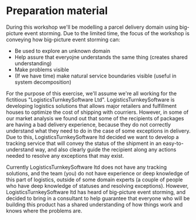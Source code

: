 # Preparation material

During this workshop we'll be modelling a parcel delivery domain using big-picture event storming. Due to the limited time, the focus of the workshop is conveying how big-picture event storming can:

- Be used to explore an unknown domain
- Help assure that everyojne understands the same thing (creates shared understanding)
- Make problems visible
- (If we have time) make natural service boundaries visible (useful in system decomposition)

For the purpose of this exercise, we'll assume we're all working for the fictitious "LogisticsTurnkeySoftware Ltd". LogisticsTurnkeySoftware is developing logistics solutions that allows major retailers and fulfillment houses to optimize the cost of shipping with courriers. However, in some of our market analysis we found out that some of the recipients of packages are having a bad delivery experience, because they do not correctly understand what they need to do in the case of some exceptions in delivery. Due to this, LogisticsTurnkeySoftware ltd decided we want to develop a tracking service that will convey the status of the shipment in an easy-to-understand way, and also clearly guide the recipient along any actions needed to resolve any exceptions that may exist.

Currently LogisticsTurnkeySoftware ltd does not have any tracking solutions, and the team (you) do not have experience or deep knowledge of this part of logistics, outside of some domain experts (a couple of people who have deep knowledge of statuses and resolving exceptions). However, LogisticsTurnkeySoftware ltd has heard of big-picture event storming, and decided to bring in a consultant to help guarantee that everyone who will be building this product has a shared understanding of how things work and knows where the problems are.
